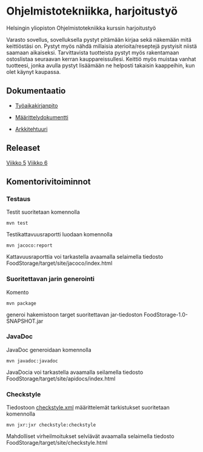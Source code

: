 # Ohjelmistotekniikka, harjoitustyö

Helsingin yliopiston Ohjelmistotekniikka kurssin harjoitustyö

Varasto sovellus, sovelluksella pystyt pitämään kirjaa sekä näkemään mitä keittiöstäsi on. Pystyt myös nähdä millaisia aterioita/reseptejä pystyisit niistä saamaan aikaiseksi. Tarvittavista tuotteista pystyt myös rakentamaan ostoslistaa seuraavan kerran kauppareissullesi. Keittiö myös muistaa vanhat tuotteesi, jonka avulla pystyt lisäämään ne helposti takaisin kaappeihin, kun olet käynyt kaupassa.

## Dokumentaatio

* [Työaikakirjanpito](https://github.com/Hiipivahalko/ot-hajoitustyo/blob/master/documentation/working_hours.md)

* [Määrittelydokumentti](https://github.com/Hiipivahalko/ot-hajoitustyo/blob/master/documentation/definition.md)

* [Arkkitehtuuri](https://github.com/Hiipivahalko/ot-hajoitustyo/blob/master/documentation/arkkitehtuuri.md)

## Releaset

[Viikko 5](https://github.com/Hiipivahalko/ot-hajoitustyo/releases/tag/1.0)
[Viikko 6](https://github.com/Hiipivahalko/ot-hajoitustyo/releases/tag/1.0)

## Komentorivitoiminnot

### Testaus

Testit suoritetaan komennolla

```
mvn test
```

Testikattavuusraportti luodaan komennolla

```
mvn jacoco:report
```

Kattavuusraporttia voi tarkastella avaamalla selaimella tiedosto FoodStorage/target/site/jacoco/index.html

### Suoritettavan jarin generointi

Komento

```
mvn package
```
generoi hakemistoon target suoritettavan jar-tiedoston FoodStorage-1.0-SNAPSHOT.jar

### JavaDoc

JavaDoc generoidaan komennolla
```
mvn javadoc:javadoc
```

JavaDocia voi tarkastella avaamalla seilamella tiedosto FoodStorage/target/site/apidocs/index.html

### Checkstyle

Tiedostoon [checkstyle.xml](https://github.com/Hiipivahalko/ot-hajoitustyo/blob/master/FoodStorage/checkstyle.xml) määrittelemät tarkistukset suoritetaan komennolla

```
mvn jxr:jxr checkstyle:checkstyle
```

Mahdolliset virheilmoitukset selviävät avaamalla selaimella tiedosto FoodStorage/target/site/checkstyle.html
